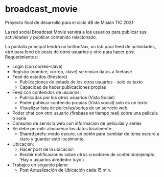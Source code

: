 # broadcast_movie
Proyecto final de desarrollo para el ciclo 4B de Misión TIC 2021


La red social Broadcast Movie servirá a los usuarios para publicar sus actividades y publicar 
contenido relacionado.

La pantalla principal tendrá un bottonNav, un tab para feed de actividades, otro para feed 
de posts de otros usuarios y otro para hacer post
Requerimientos:
- Login (con correo-clave)
- Registro (nombre, correo, clave) se envían datos a firebase 
- Feed de estados (firestore)
  - Publicaciones de estado de los otros usuarios - solo es texto
  - Capacidad de hacer publicaciones propias
- Feed con contenidos de usuarios:
  - Publicadas por los otros usuarios (Vista Social)
  - Poder publicar contenido propias (Vista social) solo es un texto
  - Visualizar lista de películas/series de un servicio web.
- Poder chat con otro usuario (firebase en tiempo real) sobre una pelicula o serie
- Consumo de servicio web con informacion de peliculas y series
- Se debe permitir almacenar los datos localmente:
  - Shared prefs: modo oscuro, un botón para cambiar de tema oscuro a claro y 
    guardar esto localmente.
- Ubicación:
  - Hacer post de la ubicación
  - Recibir notificaciones sobre otros creadores de contenido(ejemplo: ‘Hay x 
    usuarios alrededor tuyo’)
- Trabajos en segundo plano:
  - Post Actualización de Ubicación cada 15 min.
